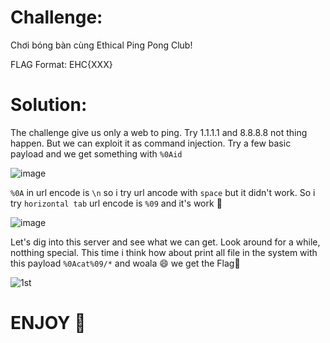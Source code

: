 # Challenge:

Chơi bóng bàn cùng Ethical Ping Pong Club!

FLAG Format: EHC{XXX}

# Solution:

The challenge give us only a web to ping. Try 1.1.1.1 and 8.8.8.8 not thing happen. But we can exploit it as command injection. Try a few basic payload and we get something with `%0Aid`

![image](https://github.com/Katsumi1012/CTF/assets/90083485/1f128e6a-90a1-4726-b3f1-65b2d077c512)

`%0A` in url encode is `\n` so i try url ancode with `space` but it didn't work. So i try `horizontal tab` url encode is `%09` and it's work 🌝

![image](https://github.com/Katsumi1012/CTF/assets/90083485/93846cc3-a3d2-4899-8659-0240d51e3fdd)

Let's dig into this server and see what we can get. Look around for a while, notthing special. This time i think how about print all file in the system with this payload `%0Acat%09/*` and woala 😄 we get the Flag🚩

![1st](https://github.com/Katsumi1012/CTF/assets/90083485/9bf86fee-5c9c-4b81-9ae3-718b99a23da9)

# ENJOY 🤡
